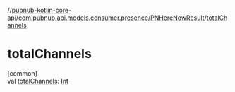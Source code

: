 //[pubnub-kotlin-core-api](../../../index.md)/[com.pubnub.api.models.consumer.presence](../index.md)/[PNHereNowResult](index.md)/[totalChannels](total-channels.md)

# totalChannels

[common]\
val [totalChannels](total-channels.md): [Int](https://kotlinlang.org/api/latest/jvm/stdlib/kotlin/-int/index.html)
